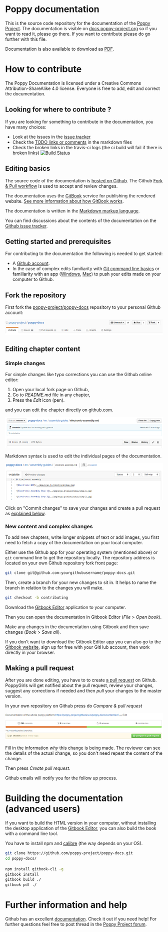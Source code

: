 # Poppy documentation

This is the source code repository for the documentation of the [Poppy Project](http://poppy-project.org). The documentation is visible on [docs.poppy-project.org](https://poppy-project.gitbooks.io/poppy-docs/content/en/) so if you want to read it, please go there. If you want to contribute please do go further with this file.

Documentation is also available to download as [PDF](https://www.gitbook.com/download/pdf/book/poppy-project/poppy-docs).

# How to contribute

The Poppy Documentation is licensed under a Creative Commons Attribution-ShareAlike 4.0 license. Everyone is free to add, edit and correct the documentation.

## Looking for where to contribute ?

If you are looking for something to contribute in the documentation, you have many choices:

* Look at the issues in the [issue tracker](https://github.com/poppy-project/poppy-docs/issues)
* Check the [TODO links or comments](https://github.com/poppy-project/poppy-docs/search?utf8=%E2%9C%93&q=TODO) in the markdown files
* Check the broken links in the travis-ci logs (the ci build will fail if there is broken links) [![Build Status](https://travis-ci.org/poppy-project/poppy-docs.svg?branch=master)](https://travis-ci.org/poppy-project/poppy-docs)

## Editing basics

The source code of the documentation is [hosted on Github](http://github.com/poppy-project/poppy-docs). The Github [Fork & Pull workflow](https://help.github.com/articles/using-pull-requests) is used to accept and review changes.

The documentation uses the [GitBook](https://www.gitbook.com/book/poppy-project/poppy-docs/details) service for publishing the rendered website. [See more information about how GitBook works](http://help.gitbook.com/).

The documentation is written in the [Markdown markup language](https://help.github.com/articles/markdown-basics).

You can find discussions about the contents of the documentation on the [Github issue tracker](https://github.com/poppy-project/poppy-docs/issues).

## Getting started and prerequisites

For contributing to the documentation the following is needed to get started:

* A [Github account](https://github.com).
* In the case of complex edits familiarity with [Git command line basics](https://help.github.com/articles/set-up-git) or familiarity with an app ([Windows](https://windows.github.com/), [Mac](https://mac.github.com/)) to push your edits made on your computer to Github.

## Fork the repository

First fork the [poppy-project/poppy-docs](https://github.com/poppy-project/poppy-docs) repository to your personal Github account:

![Fork button](contributing/img/fork.png)

## Editing chapter content

### Simple changes

For simple changes like typo corrections you can use the Github online editor:

1. Open your local fork page on Github,
1. Go to *README.md* file in any chapter,
1. Press the *Edit* icon (pen).

and you can edit the chapter directly on github.com.

![Edit button](contributing/img/edit.png)

Markdown syntax is used to edit the individual pages of the documentation.

![Github editor](contributing/img/github_editor.png)

Click on "Commit changes" to save your changes and create a pull request as [explained below](#making-a-pull-request).

### New content and complex changes

To add new chapters, write longer snippets of text or add images, you first need to fetch a copy of the documentation on your local computer.

Either use the Github app for your operating system (mentioned above) or `git` command line to get the repository locally. The repository address is located on your own Github repository fork front page:

```bash
git clone git@github.com:yourgithubusername/poppy-docs.git
```

Then, create a branch for your new changes to sit in. It helps to name the branch in relation to the changes you will make.

```bash
git checkout -b contributing
```

Download the [Gitbook Editor](https://www.gitbook.com/editor/) application to your computer.

Then you can open the documentation in Gitbook Editor (*File* > *Open book*).

Make any changes in the documentation using Gitbook and then save changes (*Book* > *Save all*).
<!-- TODO push or not-->

If you don't want to download the Gitbook Editor app you can also go to the [Gitbook website](http://gitbook.com), sign up for free with your GitHub account, then work directly in your browser.

## Making a pull request

After you are done editing, you have to to create [a pull request](https://help.github.com/articles/using-pull-requests)  on Github. PoppyGirls will get notified about the pull request, review your changes, suggest any corrections if needed and then *pull* your changes to the master version.

In your own repository on Github press do *Compare & pull request*

![PR](contributing/img/pull_request.png)

Fill in the information *why* this change is being made. The reviewer can see the details of the actual change, so you don't need repeat the content of the change.

Then press *Create pull request*.

Github emails will notify you for the follow up process.

# Building the documentation (advanced users)

If you want to build the HTML version in your computer, without installing the desktop application of the [Gitbook Editor](https://www.gitbook.com/editor/), you can also build the book with a command line tool.

You have to install npm and [calibre](https://calibre-ebook.com/download) (the way depends on your OS).

```bash
git clone https://github.com/poppy-project/poppy-docs.git
cd poppy-docs/

npm install gitbook-cli -g
gitbook install
gitbook build ./
gitbook pdf ./
```

# Further information and help

Github has an excellent [documentation](https://help.github.com/). Check it out if you need help!
For further questions feel free to post thread in the [Poppy Project forum](https://forum.poppy-project.org).

